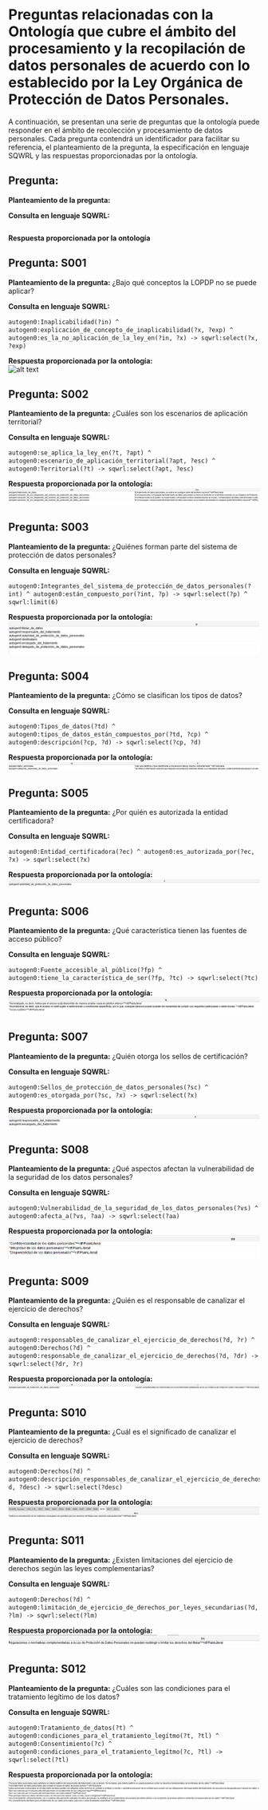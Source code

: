 # Preguntas relacionadas con la Ontología que cubre el ámbito del procesamiento y la recopilación de datos personales de acuerdo con lo establecido por la Ley Orgánica de Protección de Datos Personales.

A continuación, se presentan una serie de preguntas que la ontología puede responder en el ámbito de recolección y procesamiento de datos personales. Cada pregunta contendrá un identificador para facilitar su referencia, el planteamiento de la pregunta, la especificación en lenguaje SQWRL y las respuestas proporcionadas por la ontología.

## Pregunta: 
**Planteamiento de la pregunta:**

**Consulta en lenguaje SQWRL:**
```

```
**Respuesta proporcionada por la ontología**

## Pregunta: S001
**Planteamiento de la pregunta:**
¿Bajo qué conceptos la LOPDP no se puede aplicar?

**Consulta en lenguaje SQWRL:**  
```
autogen0:Inaplicabilidad(?in) ^ autogen0:explicación_de_concepto_de_inaplicabilidad(?x, ?exp) ^ autogen0:es_la_no_aplicación_de_la_ley_en(?in, ?x) -> sqwrl:select(?x, ?exp)
```  
**Respuesta proporcionada por la ontología:**  
![alt text](S001.png)  

## Pregunta: S002
**Planteamiento de la pregunta:**
¿Cuáles son los escenarios de aplicación territorial?

**Consulta en lenguaje SQWRL:**  
```
autogen0:se_aplica_la_ley_en(?t, ?apt) ^ autogen0:escenario_de_aplicación_territorial(?apt, ?esc) ^ autogen0:Territorial(?t) -> sqwrl:select(?apt, ?esc)
```
**Respuesta proporcionada por la ontología:**  
![alt text](image-2.png)  

## Pregunta: S003
**Planteamiento de la pregunta:**
¿Quiénes forman parte del sistema de protección de datos personales?


**Consulta en lenguaje SQWRL:**  
```
autogen0:Integrantes_del_sistema_de_protección_de_datos_personales(?int) ^ autogen0:están_compuesto_por(?int, ?p) -> sqwrl:select(?p) ^ sqwrl:limit(6)
```  
**Respuesta proporcionada por la ontología:**  
![alt text](image-3.png)  

## Pregunta: S004
**Planteamiento de la pregunta:**
¿Cómo se clasifican los tipos de datos?

**Consulta en lenguaje SQWRL:**  
```
autogen0:Tipos_de_datos(?td) ^ autogen0:tipos_de_datos_están_compuestos_por(?td, ?cp) ^ autogen0:descripción(?cp, ?d) -> sqwrl:select(?cp, ?d)
```  
**Respuesta proporcionada por la ontología:**  
![alt text](image-4.png)  

## Pregunta: S005
**Planteamiento de la pregunta:**
¿Por quién es autorizada la entidad certificadora?

**Consulta en lenguaje SQWRL:**  
```
autogen0:Entidad_certificadora(?ec) ^ autogen0:es_autorizada_por(?ec, ?x) -> sqwrl:select(?x)
```  
**Respuesta proporcionada por la ontología:**  
![alt text](image-5.png)  

## Pregunta: S006
**Planteamiento de la pregunta:**
¿Qué característica tienen las fuentes de acceso público?

**Consulta en lenguaje SQWRL:**  
```
autogen0:Fuente_accesible_al_público(?fp) ^ autogen0:tiene_la_característica_de_ser(?fp, ?tc) -> sqwrl:select(?tc)
```  
**Respuesta proporcionada por la ontología:**  
![alt text](image-6.png)  

## Pregunta: S007
**Planteamiento de la pregunta:**
¿Quién otorga los sellos de certificación?

**Consulta en lenguaje SQWRL:**  
```
autogen0:Sellos_de_protección_de_datos_personales(?sc) ^ autogen0:es_otorgada_por(?sc, ?x) -> sqwrl:select(?x)
```  
**Respuesta proporcionada por la ontología:**  
![alt text](image-7.png)  

## Pregunta: S008
**Planteamiento de la pregunta:**
¿Qué aspectos afectan la vulnerabilidad de la seguridad de los datos personales?

**Consulta en lenguaje SQWRL:**  
```
autogen0:Vulnerabilidad_de_la_seguridad_de_los_datos_personales(?vs) ^ autogen0:afecta_a(?vs, ?aa) -> sqwrl:select(?aa)
```  
**Respuesta proporcionada por la ontología:**  
![alt text](image-8.png)  

## Pregunta: S009
**Planteamiento de la pregunta:**
¿Quién es el responsable de canalizar el ejercicio de derechos?

**Consulta en lenguaje SQWRL:**  
```
autogen0:responsables_de_canalizar_el_ejercicio_de_derechos(?d, ?r) ^ autogen0:Derechos(?d) ^ autogen0:responsable_de_canalizar_el_ejercicio_de_derechos(?d, ?dr) -> sqwrl:select(?dr, ?r)
```  
**Respuesta proporcionada por la ontología:**  
![alt text](image-9.png) 

## Pregunta: S010
**Planteamiento de la pregunta:**
¿Cuál es el significado de canalizar el ejercicio de derechos?

**Consulta en lenguaje SQWRL:**  
```
autogen0:Derechos(?d) ^ autogen0:descripción_responsables_de_canalizar_el_ejercicio_de_derechos(?d, ?desc) -> sqwrl:select(?desc)
```  
**Respuesta proporcionada por la ontología:**  
![alt text](image-10.png)  

## Pregunta: S011
**Planteamiento de la pregunta:**
¿Existen limitaciones del ejercicio de derechos según las leyes complementarias?

**Consulta en lenguaje SQWRL:**  
```
autogen0:Derechos(?d) ^ autogen0:limitación_de_ejercicio_de_derechos_por_leyes_secundarias(?d, ?lm) -> sqwrl:select(?lm)
```  
**Respuesta proporcionada por la ontología:**  
![alt text](image-11.png)  

## Pregunta: S012
**Planteamiento de la pregunta:**
¿Cuáles son las condiciones para el tratamiento legítimo de los datos?

**Consulta en lenguaje SQWRL:**  
```
autogen0:Tratamiento_de_datos(?t) ^ autogen0:condiciones_para_el_tratamiento_legítmo(?t, ?tl) ^ autogen0:Consentimiento(?c) ^ autogen0:condiciones_para_el_tratamiento_legítmo(?c, ?tl) -> sqwrl:select(?tl)
```  
**Respuesta proporcionada por la ontología:**  
![alt text](image-12.png)  








